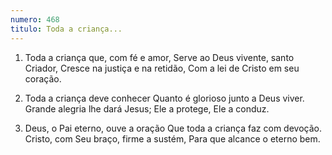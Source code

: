 ```yaml
---
numero: 468
titulo: Toda a criança...
---
```

1. Toda a criança que, com fé e amor,
Serve ao Deus vivente, santo Criador,
Cresce na justiça e na retidão,
Com a lei de Cristo em seu coração.

2. Toda a criança deve conhecer
Quanto é glorioso junto a Deus viver.
Grande alegria lhe dará Jesus;
Ele a protege, Ele a conduz.

3. Deus, o Pai eterno, ouve a oração
Que toda a criança faz com devoção.
Cristo, com Seu braço, firme a sustém,
Para que alcance o eterno bem.
